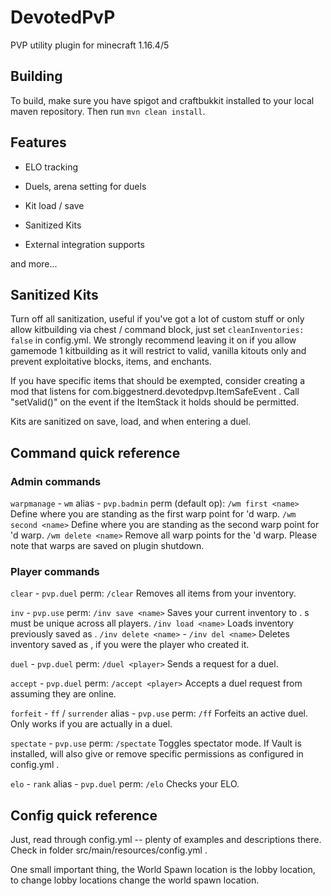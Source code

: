 # DevotedPvP
PVP utility plugin for minecraft 1.16.4/5

## Building

To build, make sure you have spigot and craftbukkit installed to your local maven repository. Then run `mvn clean install`.

## Features

* ELO tracking

* Duels, arena setting for duels

* Kit load / save

* Sanitized Kits

* External integration supports

and more...

## Sanitized Kits

Turn off all sanitization, useful if you've got a lot of custom stuff or only allow kitbuilding via chest / command block, just set
`cleanInventories: false` in config.yml. We strongly recommend leaving it on if you allow gamemode 1 kitbuilding as it will restrict to
valid, vanilla kitouts only and prevent exploitative blocks, items, and enchants.

If you have specific items that should be exempted, consider creating a mod that listens for com.biggestnerd.devotedpvp.ItemSafeEvent . Call "setValid()" on the event if the ItemStack it holds should be permitted.

Kits are sanitized on save, load, and when entering a duel.

## Command quick reference

### Admin commands

`warpmanage` - `wm` alias - `pvp.badmin` perm (default op):
    `/wm first <name>` Define where you are standing as the first warp point for <name>'d warp.
    `/wm second <name>` Define where you are standing as the second warp point for <name>'d warp.
    `/wm delete <name>` Remove all warp points for the <name>'d warp.
    Please note that warps are saved on plugin shutdown.

### Player commands

`clear` - `pvp.duel` perm:
    `/clear` Removes all items from your inventory.

`inv` - `pvp.use` perm:
    `/inv save <name>` Saves your current inventory to <name>. <name>s must be unique across all players.
    `/inv load <name>` Loads inventory previously saved as <name>.
    `/inv delete <name>` - `/inv del <name>` Deletes inventory saved as <name>, if you were the player who created it.

`duel` - `pvp.duel` perm:
    `/duel <player>` Sends <player> a request for a duel.

`accept` - `pvp.duel` perm:
    `/accept <player>` Accepts a duel request from <player> assuming they are online.

`forfeit` - `ff` / `surrender` alias - `pvp.use` perm:
    `/ff` Forfeits an active duel. Only works if you are actually in a duel.

`spectate` - `pvp.use` perm:
    `/spectate` Toggles spectator mode. If Vault is installed, will also give or remove specific permissions as configured in config.yml .

`elo` - `rank` alias - `pvp.duel` perm:
    `/elo` Checks your ELO.

## Config quick reference

Just, read through config.yml -- plenty of examples and descriptions there. Check in folder src/main/resources/config.yml .

One small important thing, the World Spawn location is the lobby location, to change lobby locations change the world spawn location. 

